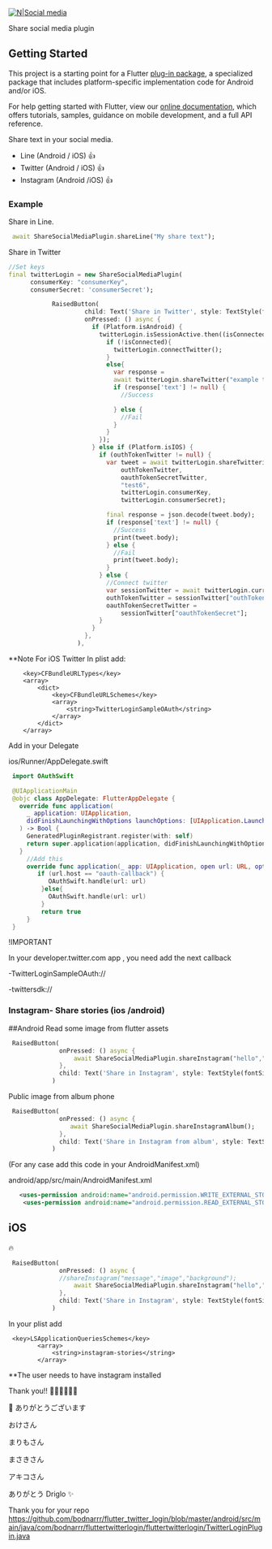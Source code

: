 
[![N|Social media](https://i.ibb.co/QYMBDZ5/share.png)](https://ibb.co/kqXnmpd)

Share social media plugin

## Getting Started

This project is a starting point for a Flutter
[plug-in package](https://flutter.dev/developing-packages/),
a specialized package that includes platform-specific implementation code for
Android and/or iOS.

For help getting started with Flutter, view our
[online documentation](https://flutter.dev/docs), which offers tutorials,
samples, guidance on mobile development, and a full API reference.


Share text in your social media.

  - Line (Android / iOS) :+1:
  - Twitter (Android / iOS) :+1:
  - Instagram (Android /iOS) :+1:

### Example

Share in Line.

```dart
 await ShareSocialMediaPlugin.shareLine("My share text");
```

Share in Twitter
```dart
//Set keys
final twitterLogin = new ShareSocialMediaPlugin(
      consumerKey: "consumerKey",
      consumerSecret: 'consumerSecret');

            RaisedButton(
                     child: Text('Share in Twitter', style: TextStyle(fontSize: 20)),
                     onPressed: () async {
                       if (Platform.isAndroid) {
                         twitterLogin.isSessionActive.then((isConnected) async{
                           if (!isConnected){
                             twitterLogin.connectTwitter();
                           }
                           else{
                             var response =
                             await twitterLogin.shareTwitter("example test in android");
                             if (response['text'] != null) {
                               //Success

                             } else {
                               //Fail
                             }
                           }
                         });
                       } else if (Platform.isIOS) {
                         if (outhTokenTwitter != null) {
                           var tweet = await twitterLogin.shareTwitteriOS(
                               outhTokenTwitter,
                               oauthTokenSecretTwitter,
                               "test6",
                               twitterLogin.consumerKey,
                               twitterLogin.consumerSecret);

                           final response = json.decode(tweet.body);
                           if (response['text'] != null) {
                             //Success
                             print(tweet.body);
                           } else {
                             //Fail
                             print(tweet.body);
                           }
                         } else {
                           //Connect twitter
                           var sessionTwitter = await twitterLogin.currentSessionIOS();
                           outhTokenTwitter = sessionTwitter["outhToken"];
                           oauthTokenSecretTwitter =
                               sessionTwitter["oauthTokenSecret"];
                         }
                       }
                     },
                   ),
```
**Note For iOS Twitter
In plist
add:
```
	<key>CFBundleURLTypes</key>
	<array>
		<dict>
			<key>CFBundleURLSchemes</key>
			<array>
				<string>TwitterLoginSampleOAuth</string>
			</array>
		</dict>
	</array>

```
Add in your Delegate

ios/Runner/AppDelegate.swift

```swift
 import OAuthSwift

 @UIApplicationMain
 @objc class AppDelegate: FlutterAppDelegate {
   override func application(
     _ application: UIApplication,
     didFinishLaunchingWithOptions launchOptions: [UIApplication.LaunchOptionsKey: Any]?
   ) -> Bool {
     GeneratedPluginRegistrant.register(with: self)
     return super.application(application, didFinishLaunchingWithOptions: launchOptions)
   }
     //Add this
     override func application(_ app: UIApplication, open url: URL, options: [UIApplication.OpenURLOptionsKey : Any] = [:]) -> Bool {
        if (url.host == "oauth-callback") {
           OAuthSwift.handle(url: url)
         }else{
           OAuthSwift.handle(url: url)
         }
         return true
     }
 }

```


!IMPORTANT

In your developer.twitter.com app , you need add the next callback

-TwitterLoginSampleOAuth://

-twittersdk://


### Instagram- Share stories (ios /android)

##Android
Read some image from flutter assets
```dart
 RaisedButton(
              onPressed: () async {
                  await ShareSocialMediaPlugin.shareInstagram("hello","assets/nofumar.jpg");
              },
              child: Text('Share in Instagram', style: TextStyle(fontSize: 20)),
            )

```

Public image from album phone
```dart
 RaisedButton(
              onPressed: () async {
                 await ShareSocialMediaPlugin.shareInstagramAlbum();
              },
              child: Text('Share in Instagram from album', style: TextStyle(fontSize: 20)),
            )

```

(For any case add this code in your AndroidManifest.xml)

android/app/src/main/AndroidManifest.xml

```xml
   <uses-permission android:name="android.permission.WRITE_EXTERNAL_STORAGE"/>
    <uses-permission android:name="android.permission.READ_EXTERNAL_STORAGE"/>
```

## iOS
:fire:
```dart
 RaisedButton(
              onPressed: () async {
              //shareInstagram("message","image","background");
                  await ShareSocialMediaPlugin.shareInstagram("hello","assets/my_image.jpg","assets/background");
              },
              child: Text('Share in Instagram', style: TextStyle(fontSize: 20)),
            )

```

In your plist add
```
 <key>LSApplicationQueriesSchemes</key>
        <array>
            <string>instagram-stories</string>
        </array>
```

**The user needs to have instagram installed


Thank you!! :beer::beer::beer::beer::beer::beer:

:sparkling_heart:
ありがとうございます

おけさん

まりもさん

まさきさん

アキコさん


ありがとう Driglo :sparkles:



Thank you for your repo
https://github.com/bodnarrr/flutter_twitter_login/blob/master/android/src/main/java/com/bodnarrr/fluttertwitterlogin/fluttertwitterlogin/TwitterLoginPlugin.java